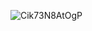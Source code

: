 ![Cik73N8AtOgP](https://github.com/Yuggg123/bffn/assets/135464954/d251911f-9701-4485-a1ab-f946341ab7bb)
